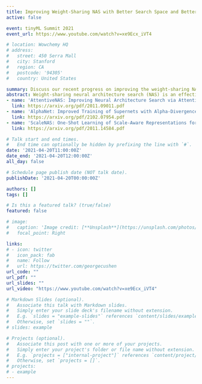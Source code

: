 ```yaml
---
title: Improving Weight-Sharing NAS with Better Search Space and Better Supernet Training
active: false

event: tinyML Summit 2021
event_url: https://www.youtube.com/watch?v=xe9Ecx_iVT4

# location: Wowchemy HQ
# address:
#   street: 450 Serra Mall
#   city: Stanford
#   region: CA
#   postcode: '94305'
#   country: United States

summary: Discuss our recent progress on improving the weight-sharing NAS by designing better search space and better supernet training algorithms
abstract: Weight-sharing neural architecture search (NAS) is an effective technique for automating efficient neural architecture design. Weight-sharing NAS builds a supernet that assembles all the architectures as its sub-networks and jointly trains the supernet with the sub-networks. The success of weight-sharing NAS heavily relies on 1) the search space design and 2) the supernet training strategies. In this talk, we cover the following works that achieve state-of-the-art results on various computer vision tasks:
- name: 'AttentiveNAS: Improving Neural Architecture Search via Attentive Sampling'
  link: https://arxiv.org/pdf/2011.09011.pdf
- name: 'AlphaNet: Improved Training of Supernets with Alpha-Divergence'
  link: https://arxiv.org/pdf/2102.07954.pdf
- name: 'ScaleNAS: One-Shot Learning of Scale-Aware Representations for Visual Recognition' 
  link: https://arxiv.org/pdf/2011.14584.pdf

# Talk start and end times.
#   End time can optionally be hidden by prefixing the line with `#`.
date: '2021-04-20T11:00:00Z'
date_end: '2021-04-20T12:00:00Z'
all_day: false

# Schedule page publish date (NOT talk date).
publishDate: '2021-04-20T00:00:00Z'

authors: []
tags: []

# Is this a featured talk? (true/false)
featured: false

# image:
#   caption: 'Image credit: [**Unsplash**](https://unsplash.com/photos/bzdhc5b3Bxs)'
#   focal_point: Right

links:
# - icon: twitter
#   icon_pack: fab
#   name: Follow
#   url: https://twitter.com/georgecushen
url_code: ""
url_pdf: ""
url_slides: ""
url_video: "https://www.youtube.com/watch?v=xe9Ecx_iVT4"

# Markdown Slides (optional).
#   Associate this talk with Markdown slides.
#   Simply enter your slide deck's filename without extension.
#   E.g. `slides = "example-slides"` references `content/slides/example-slides.md`.
#   Otherwise, set `slides = ""`.
# slides: example

# Projects (optional).
#   Associate this post with one or more of your projects.
#   Simply enter your project's folder or file name without extension.
#   E.g. `projects = ["internal-project"]` references `content/project/deep-learning/index.md`.
#   Otherwise, set `projects = []`.
# projects:
# - example
---
```


